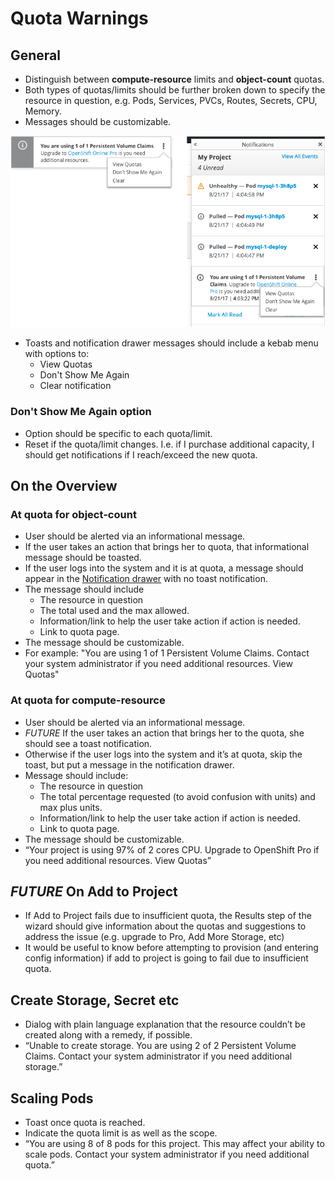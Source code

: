# Quota Warnings

## General
- Distinguish between **compute-resource** limits and **object-count** quotas.
- Both types of quotas/limits should be further broken down to specify the resource in question, e.g. Pods, Services, PVCs, Routes, Secrets, CPU, Memory.
- Messages should be customizable.

![quota kebab](img/quota-kebab.png)

- Toasts and notification drawer messages should include a kebab menu with options to:
  - View Quotas
  - Don't Show Me Again
  - Clear notification

### Don't Show Me Again option
- Option should be specific to each quota/limit.
- Reset if the quota/limit changes. I.e. if I purchase additional capacity, I should get notifications if I reach/exceed the new quota.


## On the Overview

### At quota for object-count
- User should be alerted via an informational message.
- If the user takes an action that brings her to quota, that informational message should be toasted.
- If the user logs into the system and it is at quota, a message should appear in the [Notification drawer](../patterns/notifications.md) with no toast notification.
- The message should include
  - The resource in question
  - The total used and the max allowed.
  - Information/link to help the user take action if action is needed.
  - Link to quota page.
- The message should be customizable.  
- For example: "You are using 1 of 1 Persistent Volume Claims. Contact your system administrator if you need additional resources. View Quotas"

### At quota for compute-resource
- User should be alerted via an informational message.
- *FUTURE* If the user takes an action that brings her to the quota, she should see a toast notification.
- Otherwise if the user logs into the system and it’s at quota, skip the toast, but put a message in the notification drawer.
- Message should include:
  - The resource in question
  - The total percentage requested (to avoid confusion with units) and max plus units.
  - Information/link to help the user take action if action is needed.
  - Link to quota page.
- The message should be customizable.
- “Your project is using 97% of 2 cores CPU. Upgrade to OpenShift Pro if you need additional resources. View Quotas”

## *FUTURE* On Add to Project
- If Add to Project fails due to insufficient quota, the Results step of the wizard should give information about the quotas and suggestions to address the issue (e.g. upgrade to Pro, Add More Storage, etc)
- It would be useful to know before attempting to provision (and entering config information) if add to project is going to fail due to insufficient quota.

## Create Storage, Secret etc
- Dialog with plain language explanation that the resource couldn’t be created along with a remedy, if possible.
- “Unable to create storage. You are using 2 of 2 Persistent Volume Claims. Contact your system administrator if you need additional storage.”

## Scaling Pods
- Toast once quota is reached.
- Indicate the quota limit is as well as the scope.
- “You are using 8 of 8 pods for this project. This may affect your ability to scale pods. Contact your system administrator if you need additional quota.”
